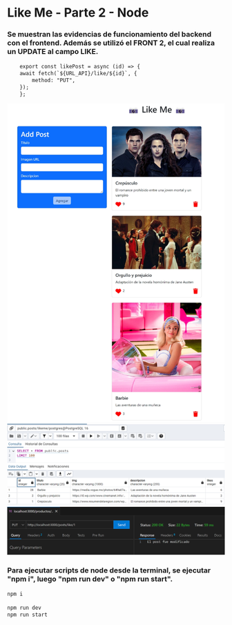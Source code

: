 <h1 align="left"> Like Me - Parte 2 - Node </h1>

<h3 align="left">
Se muestran las evidencias de funcionamiento del backend con el frontend.
Además se utilizó el FRONT 2, el cual realiza un UPDATE al campo LIKE.
</h4>

```node
    export const likePost = async (id) => {
    await fetch(`${URL_API}/like/${id}`, {
        method: "PUT",
    });
    };
```

<img src="./storage/LikeMe01.png">
<img src="./storage/LikeMe02.png">
<img src="./storage/LikeMe03.png">

<h3 align="left">
Para ejecutar scripts de node desde la terminal, se ejecutar "npm i", luego "npm run dev" o "npm run start".
</h4>

```node
npm i

npm run dev
npm run start
```